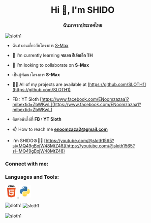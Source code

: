 <h1 align="center">Hi 👋, I'm SHIDO</h1>
<h3 align="center">ฉันมาจากประเทศไทย</h3>

<p align="left"> <img src="https://komarev.com/ghpvc/?username=sloth1&label=Profile%20views&color=0e75b6&style=flat" alt="sloth1" /> </p>

- ฉันทำงานเกี่ยวกับโครงการ [S-Max](https://github.com/SLOTH1)

- 🌱 I’m currently learning **จบเอก อีเอ้กเอ๊ก TH**

- 👯 I’m looking to collaborate on **S-Max**

- เป็นผู้พัฒนาโครงการ **S-Max**

- 👨‍💻 All of my projects are available at [https://github.com/SLOTH1](https://github.com/SLOTH1)

- FB : YT Sloth [https://www.facebook.com/ENoomzazaa1?mibextid=ZbWKwL](https://www.facebook.com/ENoomzazaa1?mibextid=ZbWKwL)

- ติดต่อฉันได้ที่ **FB : YT Sloth**

- 📫 How to reach me **enoomzaza2@gmail.com**

- I'm SHIDO☮️👾🛜 [https://youtube.com/@sloth1565?si=MQ49gBojW48MtZ48](https://youtube.com/@sloth1565?si=MQ49gBojW48MtZ48)

<h3 align="left">Connect with me:</h3>
<p align="left">
</p>

<h3 align="left">Languages and Tools:</h3>
<p align="left"> <a href="https://www.w3.org/html/" target="_blank" rel="noreferrer"> <img src="https://raw.githubusercontent.com/devicons/devicon/master/icons/html5/html5-original-wordmark.svg" alt="html5" width="40" height="40"/> </a> <a href="https://www.python.org" target="_blank" rel="noreferrer"> <img src="https://raw.githubusercontent.com/devicons/devicon/master/icons/python/python-original.svg" alt="python" width="40" height="40"/> </a> </p>

<p><img align="left" src="https://github-readme-stats.vercel.app/api/top-langs?username=sloth1&show_icons=true&locale=en&layout=compact" alt="sloth1" /></p>

<p>&nbsp;<img align="center" src="https://github-readme-stats.vercel.app/api?username=sloth1&show_icons=true&locale=en" alt="sloth1" /></p>

<p><img align="center" src="https://github-readme-streak-stats.herokuapp.com/?user=sloth1&" alt="sloth1" /></p>
